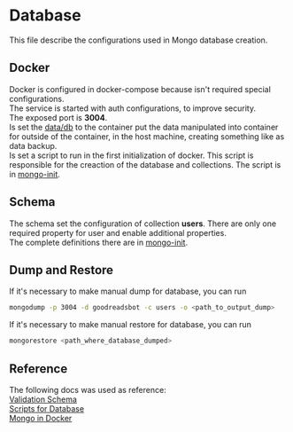 # Database

This file describe the configurations used in Mongo database creation.

## Docker

Docker is configured in docker-compose because isn't required special configurations.  
The service is started with auth configurations, to improve security.  
The exposed port is **3004**.  
Is set the [data/db](/data/db) to the container put the data manipulated into container for outside of the container, in the host machine, creating something like as data backup.  
Is set a script to run in the first initialization of docker. This script is responsible for the creaction of the database and collections. The script is in [mongo-init](mongo-init.js).

## Schema

The schema set the configuration of collection **users**. There are only one required property for user and enable additional properties.  
The complete definitions there are in [mongo-init](mongo-init.js).

## Dump and Restore

If it's necessary to make manual dump for database, you can run

```bash
mongodump -p 3004 -d goodreadsbot -c users -o <path_to_output_dump>
```

If it's necessary to make manual restore for database, you can run
```bash
mongorestore <path_where_database_dumped>
```

## Reference

The following docs was used as reference:  
[Validation Schema](https://www.mongodb.com/blog/post/mongodb-36-json-schema-validation-expressive-query-syntax)  
[Scripts for Database](https://docs.mongodb.com/manual/tutorial/write-scripts-for-the-mongo-shell/)  
[Mongo in Docker](https://hub.docker.com/_/mongo)
